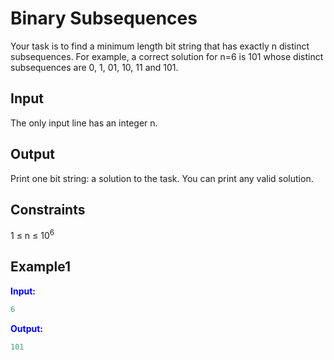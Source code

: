 # Binary Subsequences 

Your task is to find a minimum length bit string that has exactly n distinct subsequences.
For example, a correct solution for n=6 is 101 whose distinct subsequences are 0, 1, 01, 10, 11 and 101.

## Input

The only input line has an integer n.

## Output

Print one bit string: a solution to the task. You can print any valid solution.

## Constraints

1 &le; n &le; 10<sup>6</sup>

## Example1
<font color="blue">**Input:**</font>
```c++
6
```
<font color="blue">**Output:**</font>
```c++
101
```   

